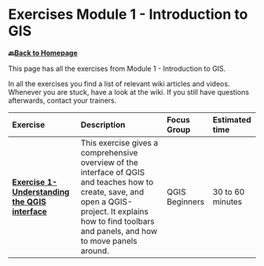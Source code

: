 # Exercises Module 1 - Introduction to GIS

__🔙[Back to Homepage](/content/intro.md)__

This page has all the exercises from Module 1 - Introduction to GIS.

In all the exercises you find a list of relevant wiki articles and videos. 
Whenever you are stuck, have a look at the wiki. If you still have questions 
afterwards, contact your trainers. 

| Exercise| Description |Focus Group|Estimated time| 
| :-------------------- | :----------------- |:----------------- |:----------------- |
|__[Exercise 1- Understanding the QGIS interface](/content/Modul_1/en_qgis_interface_ex2.md)__ | This exercise gives a comprehensive overview of the interface of QGIS and teaches how to create, save, and open a QGIS-project. It explains how to find toolbars and panels, and how to move panels around. | QGIS Beginners | 30 to 60 minutes | 
